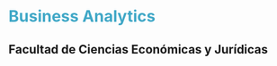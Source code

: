 <font color="#41a8c7">
  
# Business Analytics
</font>

## Facultad de Ciencias Económicas y Jurídicas

